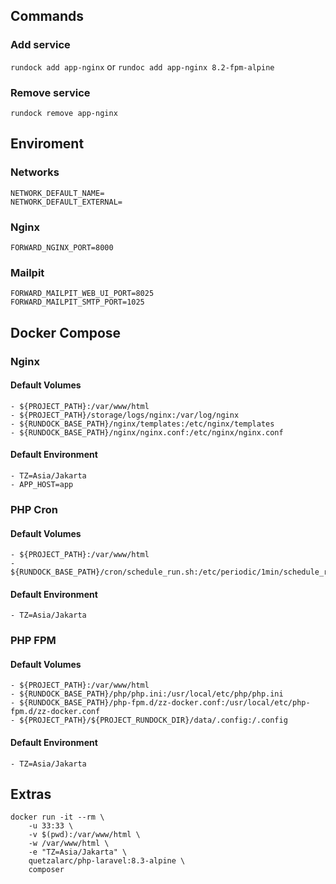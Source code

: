 ## Commands

### Add service
`rundock add app-nginx` or `rundoc add app-nginx 8.2-fpm-alpine`

### Remove service
`rundock remove app-nginx`




## Enviroment

### Networks
```
NETWORK_DEFAULT_NAME=
NETWORK_DEFAULT_EXTERNAL=
```

### Nginx
```
FORWARD_NGINX_PORT=8000
```

### Mailpit
```
FORWARD_MAILPIT_WEB_UI_PORT=8025
FORWARD_MAILPIT_SMTP_PORT=1025
```




## Docker Compose

### Nginx
#### Default Volumes
```
- ${PROJECT_PATH}:/var/www/html
- ${PROJECT_PATH}/storage/logs/nginx:/var/log/nginx
- ${RUNDOCK_BASE_PATH}/nginx/templates:/etc/nginx/templates
- ${RUNDOCK_BASE_PATH}/nginx/nginx.conf:/etc/nginx/nginx.conf
```
#### Default Environment
```
- TZ=Asia/Jakarta
- APP_HOST=app
```

### PHP Cron
#### Default Volumes
```
- ${PROJECT_PATH}:/var/www/html
- ${RUNDOCK_BASE_PATH}/cron/schedule_run.sh:/etc/periodic/1min/schedule_run.sh
```
#### Default Environment
```
- TZ=Asia/Jakarta
```

### PHP FPM
#### Default Volumes
```
- ${PROJECT_PATH}:/var/www/html
- ${RUNDOCK_BASE_PATH}/php/php.ini:/usr/local/etc/php/php.ini
- ${RUNDOCK_BASE_PATH}/php-fpm.d/zz-docker.conf:/usr/local/etc/php-fpm.d/zz-docker.conf
- ${PROJECT_PATH}/${PROJECT_RUNDOCK_DIR}/data/.config:/.config
```
#### Default Environment
```
- TZ=Asia/Jakarta
```



## Extras
```
docker run -it --rm \
    -u 33:33 \
    -v $(pwd):/var/www/html \
    -w /var/www/html \
    -e "TZ=Asia/Jakarta" \
    quetzalarc/php-laravel:8.3-alpine \
    composer 
```